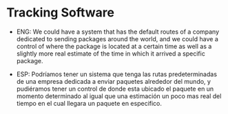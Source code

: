 # Tracking Software

* ENG: We could have a system that has the default routes of a company dedicated to sending packages around the world, and we could have a control of where the package is located at a certain time as well as a slightly more real estimate of the time in which it arrived a specific package.

* ESP: Podríamos tener un sistema que tenga las rutas predeterminadas de una empresa dedicada a enviar paquetes alrededor del mundo, y pudiéramos tener un control de donde esta ubicado el paquete en un momento determinado al igual que una estimación un poco mas real del tiempo en el cual llegara un paquete en especifico.

